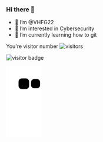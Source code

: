 ### Hi there 👋
- 👋 I’m @VHFG22
- 👀 I’m interested in Cybersecurity
- 🌱 I’m currently learning how to git

You're visitor number ![visitors](https://visitor-badge.glitch.me/badge?page_id=VHFG22)

![visitor badge](https://visitor-badge.glitch.me/badge?page_id=VHFG22.visitor-badge)

![Snake animation](https://github.com/VHFG22/VHFG22/blob/output/github-contribution-grid-snake.svg)

<!--
**VHFG22/VHFG22** is a ✨ _special_ ✨ repository because its `README.md` (this file) appears on your GitHub profile.

Here are some ideas to get you started:
- 🔭 I’m currently working on ...
- 🌱 I’m currently learning ...
- 👯 I’m looking to collaborate on ...
- 🤔 I’m looking for help with ...
- 💬 Ask me about ...
- 📫 How to reach me: ...
- 😄 Pronouns: ...
- ⚡ Fun fact: ...
-->
